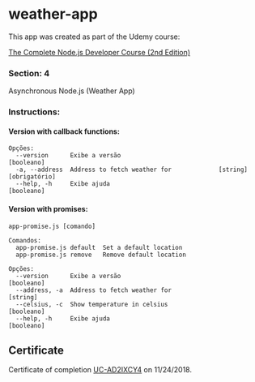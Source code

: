 # weather-app

This app was created as part of the Udemy course:

[The Complete Node.js Developer Course (2nd Edition)](https://www.udemy.com/the-complete-nodejs-developer-course-2/)

### Section: 4
Asynchronous Node.js (Weather App)


### Instructions:

#### Version with callback functions:

```node app.js -h
Opções:
  --version      Exibe a versão                                       [booleano]
  -a, --address  Address to fetch weather for             [string] [obrigatório]
  --help, -h     Exibe ajuda                                          [booleano]
```

#### Version with promises:

```node app-promise.js -h
app-promise.js [comando]

Comandos:
  app-promise.js default  Set a default location
  app-promise.js remove   Remove default location

Opções:
  --version      Exibe a versão                                       [booleano]
  --address, -a  Address to fetch weather for                           [string]
  --celsius, -c  Show temperature in celsius                          [booleano]
  --help, -h     Exibe ajuda                                          [booleano]
  ```

## Certificate

Certificate of completion [UC-AD2IXCY4](https://www.udemy.com/certificate/UC-AD2IXCY4) on 11/24/2018.
